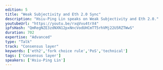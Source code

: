 ```yaml
---
edition: 5
title: "Weak Subjectivity and Eth 2.0 Sync"
description: "Hsiu-Ping Lin speaks on Weak Subjectivity and Eth 2.0."
youtubeUrl: "https://youtu.be/rxqVvu4trX4"
ipfsHash: "QmRegNZE3zdNXN12pxNncVodUHCmTT5rhVMj22U5RZTWwS"
duration: 702
expertise: "Advanced"
type: "Talk"
track: "Consensus layer"
keywords: ['eth2','fork choice rule','PoS','technical']
tags: ['Consensus layer']
speakers: ['Hsiu-Ping Lin']
---
```

